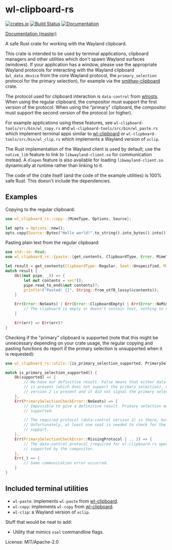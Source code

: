 # wl-clipboard-rs

[![crates.io](https://img.shields.io/crates/v/wl-clipboard-rs.svg)](https://crates.io/crates/wl-clipboard-rs)
[![Build Status](https://travis-ci.com/YaLTeR/wl-clipboard-rs.svg?branch=master)](https://travis-ci.com/YaLTeR/wl-clipboard-rs)
[![Documentation](https://docs.rs/wl-clipboard-rs/badge.svg)](https://docs.rs/wl-clipboard-rs)

[Documentation (master)](https://yalter.github.io/wl-clipboard-rs/wl_clipboard_rs/)

A safe Rust crate for working with the Wayland clipboard.

This crate is intended to be used by terminal applications, clipboard managers and other
utilities which don't spawn Wayland surfaces (windows). If your application has a window,
please use the appropriate Wayland protocols for interacting with the Wayland clipboard
(`wl_data_device` from the core Wayland protocol, the `primary_selection` protocol for the
primary selection), for example via the
[smithay-clipboard](https://crates.io/crates/smithay-clipboard) crate.

The protocol used for clipboard interaction is `data-control` from
[wlroots](https://github.com/swaywm/wlr-protocols). When using the regular clipboard, the
compositor must support the first version of the protocol. When using the "primary" clipboard,
the compositor must support the second version of the protocol (or higher).

For example applications using these features, see `wl-clipboard-tools/src/bin/wl_copy.rs` and
`wl-clipboard-tools/src/bin/wl_paste.rs` which implement terminal apps similar to
[wl-clipboard](https://github.com/bugaevc/wl-clipboard) or
`wl-clipboard-tools/src/bin/wl_clip.rs` which implements a Wayland version of `xclip`.

The Rust implementation of the Wayland client is used by default; use the `native_lib` feature
to link to `libwayland-client.so` for communication instead. A `dlopen` feature is also
available for loading `libwayland-client.so` dynamically at runtime rather than linking to it.

The code of the crate itself (and the code of the example utilities) is 100% safe Rust. This
doesn't include the dependencies.

## Examples

Copying to the regular clipboard:
```rust
use wl_clipboard_rs::copy::{MimeType, Options, Source};

let opts = Options::new();
opts.copy(Source::Bytes("Hello world!".to_string().into_bytes().into()), MimeType::Autodetect)?;
```

Pasting plain text from the regular clipboard:
```rust
use std::io::Read;
use wl_clipboard_rs::{paste::{get_contents, ClipboardType, Error, MimeType, Seat}};

let result = get_contents(ClipboardType::Regular, Seat::Unspecified, MimeType::Text);
match result {
    Ok((mut pipe, _)) => {
        let mut contents = vec![];
        pipe.read_to_end(&mut contents)?;
        println!("Pasted: {}", String::from_utf8_lossy(&contents));
    }

    Err(Error::NoSeats) | Err(Error::ClipboardEmpty) | Err(Error::NoMimeType) => {
        // The clipboard is empty or doesn't contain text, nothing to worry about.
    }

    Err(err) => Err(err)?
}
```

Checking if the "primary" clipboard is supported (note that this might be unnecessary depending
on your crate usage, the regular copying and pasting functions do report if the primary
selection is unsupported when it is requested):

```rust
use wl_clipboard_rs::utils::{is_primary_selection_supported, PrimarySelectionCheckError};

match is_primary_selection_supported() {
    Ok(supported) => {
        // We have our definitive result. False means that either data-control version 1
        // is present (which does not support the primary selection), or that data-control
        // version 2 is present and it did not signal the primary selection support.
    },
    Err(PrimarySelectionCheckError::NoSeats) => {
        // Impossible to give a definitive result. Primary selection may or may not be
        // supported.

        // The required protocol (data-control version 2) is there, but there are no seats.
        // Unfortunately, at least one seat is needed to check for the primary clipboard
        // support.
    },
    Err(PrimarySelectionCheckError::MissingProtocol { .. }) => {
        // The data-control protocol (required for wl-clipboard-rs operation) is not
        // supported by the compositor.
    },
    Err(_) => {
        // Some communication error occurred.
    }
}
```

## Included terminal utilities

- `wl-paste`: implements `wl-paste` from
  [wl-clipboard](https://github.com/bugaevc/wl-clipboard).
- `wl-copy`: implements `wl-copy` from [wl-clipboard](https://github.com/bugaevc/wl-clipboard).
- `wl-clip`: a Wayland version of `xclip`.

Stuff that would be neat to add:
- Utility that mimics `xsel` commandline flags.

License: MIT/Apache-2.0
